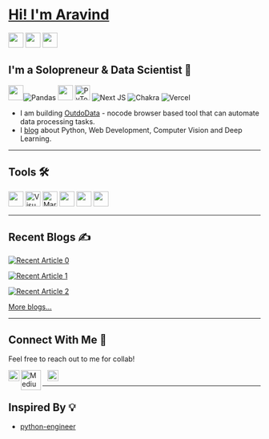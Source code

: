 <!--
**6aravind/6aravind** is a ✨ _special_ ✨ repository because its `README.md` (this file) appears on your GitHub profile.

Here are some ideas to get you started:

- 🔭 I’m currently working on ...
- 🌱 I’m currently learning ...
- 👯 I’m looking to collaborate on ...
- 🤔 I’m looking for help with ...
- 💬 Ask me about ...
- 📫 How to reach me: ...
- 😄 Pronouns: ...
- ⚡ Fun fact: ...
-->

# [Hi! I'm Aravind][website]

[<img height="30" src="https://www.raravind.com/favicon/favicon.ico" />][website]
[<img height="30" src="https://img.shields.io/badge/twitter-%231DA1F2.svg?&style=for-the-badge&logo=twitter&logoColor=white" />][twitter]
[<img height="30" src="https://img.shields.io/badge/Medium-12100E?style=for-the-badge&logo=medium&logoColor=white" />][medium] 


## I'm a Solopreneur & Data Scientist 🤖

<img height="30" src="https://img.shields.io/badge/Python-3776AB?style=for-the-badge&logo=python&logoColor=white" />![Pandas](https://img.shields.io/badge/pandas-%23150458.svg?style=for-the-badge&logo=pandas&logoColor=white)
<img height="30" src="https://img.shields.io/badge/OpenCV-27338e?style=for-the-badge&logo=OpenCV&logoColor=white" /> 
<img alt="PyTorch" height="30" src="https://img.shields.io/badge/PyTorch-%23EE4C2C.svg?style=for-the-badge&logo=PyTorch&logoColor=white" />
![Next JS](https://img.shields.io/badge/Next-black?style=for-the-badge&logo=next.js&logoColor=white)
![Chakra](https://img.shields.io/badge/chakra-%234ED1C5.svg?style=for-the-badge&logo=chakraui&logoColor=white)
![Vercel](https://img.shields.io/badge/vercel-%23000000.svg?style=for-the-badge&logo=vercel&logoColor=white)

- I am building [OutdoData](https://outdodata.com)  - nocode browser based tool that can automate data processing tasks.
- I [blog][website] about Python, Web Development, Computer Vision and Deep Learning.

---


## Tools 🛠

<img height="30" src="https://img.shields.io/badge/VIM-%2311AB00.svg?&style=for-the-badge&logo=vim&logoColor=white" /> <img height="30" alt="Visual Studio Code" src="https://img.shields.io/badge/Visual_Studio_Code-0078d7.svg?style=for-the-badge&logo=visual-studio-code&logoColor=white"/> <img alt="Markdown"  height="30" src="https://img.shields.io/badge/markdown-%23000000.svg?style=for-the-badge&logo=markdown&logoColor=white"/> <img height="30" src="https://img.shields.io/badge/Jupyter-F37626.svg?&style=for-the-badge&logo=Jupyter&logoColor=white" /> <img height="30" src="https://img.shields.io/badge/conda-342B029.svg?&style=for-the-badge&logo=anaconda&logoColor=white" /> <img height="30" src="https://img.shields.io/badge/Docker-2CA5E0?style=for-the-badge&logo=docker&logoColor=white" />

---

## Recent Blogs ✍️

<a target="_blank" href="https://github-readme-medium-recent-article.vercel.app/medium/@6aravind/0"><img src="https://github-readme-medium-recent-article.vercel.app/medium/@6aravind/0" alt="Recent Article 0">

<a target="_blank" href="https://github-readme-medium-recent-article.vercel.app/medium/@6aravind/1"><img src="https://github-readme-medium-recent-article.vercel.app/medium/@6aravind/1" alt="Recent Article 1">

<a target="_blank" href="https://github-readme-medium-recent-article.vercel.app/medium/@6aravind/2"><img src="https://github-readme-medium-recent-article.vercel.app/medium/@6aravind/2" alt="Recent Article 2">

[More blogs...][medium]

---
 

## Connect With Me 📲

Feel free to reach out to me for collab!

  [<img align="left" alt="Gmail" width="22px"  src="https://upload.wikimedia.org/wikipedia/commons/7/7e/Gmail_icon_%282020%29.svg" />](mailto:aravindr.ramalingam@gmail.com)
  
  [<img align="left" alt="Medium" width="40px" src="https://cdn.mos.cms.futurecdn.net/uazw6gFQuEC29mxMM55Tpb.jpg" />][medium]

  [<img align="left" alt="Twitter" width="22px"  style="vertical-align:middle;margin:0px 10px" src="https://cdn.iconscout.com/icon/free/png-256/twitter-241-721979.png" />][twitter]


<!--[<img align="left" alt="codeSTACKr.com" width="22px" src="https://raw.githubusercontent.com/iconic/open-iconic/master/svg/globe.svg" />][website]-->

<br />

---


## Inspired By 💡

- [python-engineer](https://github.com/python-engineer/python-engineer/blob/main/README.md)

<!-- Links -->

[twitter]: https://twitter.com/6aravind
[website]: https://www.raravind.com
[medium]: https://medium.com/@6aravind

